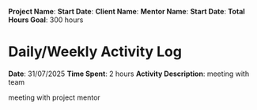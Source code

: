 **Project Name**:
**Start Date**: 
**Client Name**:
**Mentor Name**:
**Start Date**:
**Total Hours Goal**: 300 hours

# Daily/Weekly Activity Log
**Date**: 31/07/2025
**Time Spent**: 2 hours
**Activity Description**: meeting with team

meeting with project mentor



